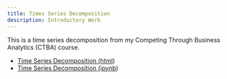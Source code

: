 ```yaml
---
title: Times Series Decomposition
description: Introductory Work
---
```


This is a time series decomposition from my Competing Through Business Analytics (CTBA) course. 
- [Time Series Decomposition (html](TimeSeries.html))
- [Time Series Decomposition (ipynb](TimeSeries.ipynb))
